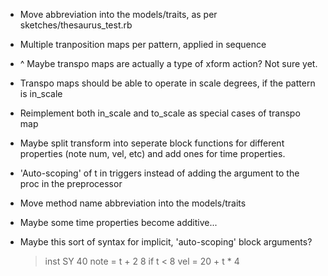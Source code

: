 - Move abbreviation into the models/traits, as per sketches/thesaurus_test.rb

- Multiple tranposition maps per pattern, applied in sequence

- ^ Maybe transpo maps are actually a type of xform action? Not sure yet.

- Transpo maps should be able to operate in scale degrees, if the pattern is in_scale

- Reimplement both in_scale and to_scale as special cases of transpo map

- Maybe split transform into seperate block functions for different properties (note num, vel, etc) and add ones for time properties.

- 'Auto-scoping' of t in triggers instead of adding the argument to the proc in the preprocessor

- Move method name abbreviation into the models/traits

- Maybe some time properties become additive...

- Maybe this sort of syntax for implicit, 'auto-scoping' block arguments?

    > inst SY 40
      note =
	      t + 2
				8 if t < 8
      vel = 20 + t * 4
			